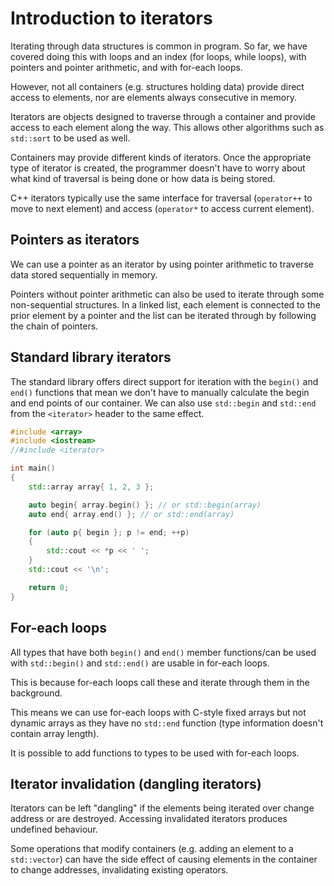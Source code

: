 # Introduction to iterators

Iterating through data structures is common in program.
So far, we have covered doing this with loops and an index (for loops, while loops), with pointers and pointer arithmetic, and with for-each loops.

However, not all containers (e.g. structures holding data) provide direct access to elements, nor are elements always consecutive in memory.

Iterators are objects designed to traverse through a container and provide access to each element along the way.
This allows other algorithms such as `std::sort` to be used as well.

Containers may provide different kinds of iterators.
Once the appropriate type of iterator is created, the programmer doesn't have to worry about what kind of traversal is being done or how data is being stored.

C++ iterators typically use the same interface for traversal (`operator++` to move to next element) and access (`operator*` to access current element).

## Pointers as iterators

We can use a pointer as an iterator by using pointer arithmetic to traverse data stored sequentially in memory.

Pointers without pointer arithmetic can also be used to iterate through some non-sequential structures.
In a linked list, each element is connected to the prior element by a pointer and the list can be iterated through by following the chain of pointers.

## Standard library iterators

The standard library offers direct support for iteration with the `begin()` and `end()` functions that mean we don't have to manually calculate the begin and end points of our container.
We can also use `std::begin` and `std::end` from the `<iterator>` header to the same effect.

```cpp
#include <array>
#include <iostream>
//#include <iterator>

int main()
{
    std::array array{ 1, 2, 3 };

    auto begin{ array.begin() }; // or std::begin(array)
    auto end{ array.end() }; // or std::end(array)

    for (auto p{ begin }; p != end; ++p)
    {
        std::cout << *p << ' ';
    }
    std::cout << '\n';

    return 0;
}
```

## For-each loops

All types that have both `begin()` and `end()` member functions/can be used with `std::begin()` and `std::end()` are usable in for-each loops.

This is because for-each loops call these and iterate through them in the background.

This means we can use for-each loops with C-style fixed arrays but not dynamic arrays as they have no `std::end` function (type information doesn't contain array length).

It is possible to add functions to types to be used with for-each loops.

## Iterator invalidation (dangling iterators)

Iterators can be left "dangling" if the elements being iterated over change address or are destroyed.
Accessing invalidated iterators produces undefined behaviour.

Some operations that modify containers (e.g. adding an element to a `std::vector`) can have the side effect of causing elements in the container to change addresses, invalidating existing operators.


